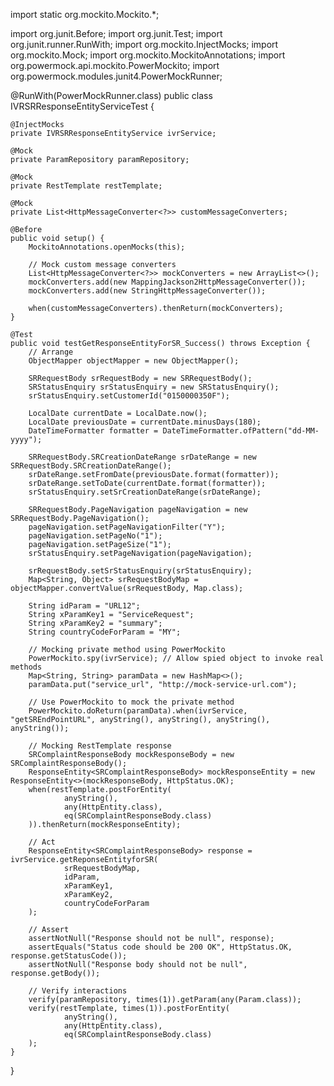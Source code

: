 import static org.mockito.Mockito.*;

import org.junit.Before;
import org.junit.Test;
import org.junit.runner.RunWith;
import org.mockito.InjectMocks;
import org.mockito.Mock;
import org.mockito.MockitoAnnotations;
import org.powermock.api.mockito.PowerMockito;
import org.powermock.modules.junit4.PowerMockRunner;

@RunWith(PowerMockRunner.class)
public class IVRSRResponseEntityServiceTest {

    @InjectMocks
    private IVRSRResponseEntityService ivrService;

    @Mock
    private ParamRepository paramRepository;

    @Mock
    private RestTemplate restTemplate;

    @Mock
    private List<HttpMessageConverter<?>> customMessageConverters;

    @Before
    public void setup() {
        MockitoAnnotations.openMocks(this);

        // Mock custom message converters
        List<HttpMessageConverter<?>> mockConverters = new ArrayList<>();
        mockConverters.add(new MappingJackson2HttpMessageConverter());
        mockConverters.add(new StringHttpMessageConverter());

        when(customMessageConverters).thenReturn(mockConverters);
    }

    @Test
    public void testGetResponseEntityForSR_Success() throws Exception {
        // Arrange
        ObjectMapper objectMapper = new ObjectMapper();

        SRRequestBody srRequestBody = new SRRequestBody();
        SRStatusEnquiry srStatusEnquiry = new SRStatusEnquiry();
        srStatusEnquiry.setCustomerId("0150000350F");

        LocalDate currentDate = LocalDate.now();
        LocalDate previousDate = currentDate.minusDays(180);
        DateTimeFormatter formatter = DateTimeFormatter.ofPattern("dd-MM-yyyy");

        SRRequestBody.SRCreationDateRange srDateRange = new SRRequestBody.SRCreationDateRange();
        srDateRange.setFromDate(previousDate.format(formatter));
        srDateRange.setToDate(currentDate.format(formatter));
        srStatusEnquiry.setSrCreationDateRange(srDateRange);

        SRRequestBody.PageNavigation pageNavigation = new SRRequestBody.PageNavigation();
        pageNavigation.setPageNavigationFilter("Y");
        pageNavigation.setPageNo("1");
        pageNavigation.setPageSize("1");
        srStatusEnquiry.setPageNavigation(pageNavigation);

        srRequestBody.setSrStatusEnquiry(srStatusEnquiry);
        Map<String, Object> srRequestBodyMap = objectMapper.convertValue(srRequestBody, Map.class);

        String idParam = "URL12";
        String xParamKey1 = "ServiceRequest";
        String xParamKey2 = "summary";
        String countryCodeForParam = "MY";

        // Mocking private method using PowerMockito
        PowerMockito.spy(ivrService); // Allow spied object to invoke real methods
        Map<String, String> paramData = new HashMap<>();
        paramData.put("service_url", "http://mock-service-url.com");
        
        // Use PowerMockito to mock the private method
        PowerMockito.doReturn(paramData).when(ivrService, "getSREndPointURL", anyString(), anyString(), anyString(), anyString());

        // Mocking RestTemplate response
        SRComplaintResponseBody mockResponseBody = new SRComplaintResponseBody();
        ResponseEntity<SRComplaintResponseBody> mockResponseEntity = new ResponseEntity<>(mockResponseBody, HttpStatus.OK);
        when(restTemplate.postForEntity(
                anyString(),
                any(HttpEntity.class),
                eq(SRComplaintResponseBody.class)
        )).thenReturn(mockResponseEntity);

        // Act
        ResponseEntity<SRComplaintResponseBody> response = ivrService.getReponseEntityforSR(
                srRequestBodyMap,
                idParam,
                xParamKey1,
                xParamKey2,
                countryCodeForParam
        );

        // Assert
        assertNotNull("Response should not be null", response);
        assertEquals("Status code should be 200 OK", HttpStatus.OK, response.getStatusCode());
        assertNotNull("Response body should not be null", response.getBody());

        // Verify interactions
        verify(paramRepository, times(1)).getParam(any(Param.class));
        verify(restTemplate, times(1)).postForEntity(
                anyString(),
                any(HttpEntity.class),
                eq(SRComplaintResponseBody.class)
        );
    }
}
